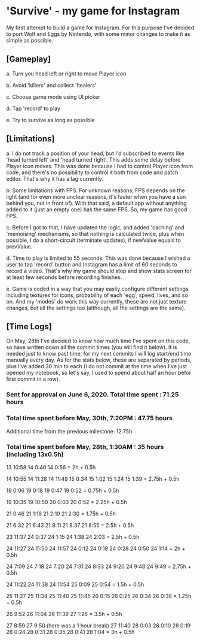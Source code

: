 # 'Survive' - my game for Instagram

My first attempt to build a game for Instagram. For this purpose I've decided to port Wolf and Eggs by Nintendo, with some minor changes to make it as simple as possible.

## [Gameplay]

a. Turn you head left or right to move Player icon

b. Avoid 'killers' and collect 'healers'

c. Choose game mode using UI picker

d. Tap 'record' to play

e. Try to survive as long as possible

## [Limitations]

a. I do not track a position of your head, but I'd subscribed to events like 'head turned left' and 'head turned right'. This adds some delay before Player icon moves. This was done because I had to control Player icon from code, and there's no possibility to control it both from code and patch editor. That's why it has a lag currently.

b. Some limitations with FPS. For unknown reasons, FPS depends on the light (and for even more unclear reasons, it's faster when you have a sun behind you, not in front of). With that said, a default app without anything added to it (just an empty one) has the same FPS. So, my game has good FPS.

c. Before I got to that, I have updated the logic, and added 'caching' and 'memoising' mechanisms, so that nothing is calculated twice, plus when possible, I do a short-circuit (terminate updates), if newValue equals to prevValue.

d. Time to play is limited to 55 seconds. This was done because I wished a user to tap 'record' button and Instagram has a limit of 60 seconds to record a video. That's why my game should stop and show stats screen for at least few seconds before recording finishes.

e. Game is coded in a way that you may easily configure different settings, including textures for icons, probability of each 'egg', speed, lives, and so on. And my 'modes' do work this way currently, these are not just texture changes, but all the settings too (although, all the settings are the same).

## [Time Logs]

On May, 28th I've decided to know how much time I've spent on this code, so have written down all the commit times (you will find it below). It is needed just to know past time, for my next commits I will log start/end time manually every day.
As for the stats below, these are separated by periods, plus I've added 30 min to each (I do not commit at the time when I've just opened my notebook, so let's say, I used to spend about half an hour befor first commit in a row).

### Sent for approval on June 6, 2020. Total time spent : 71.25 hours

### Total time spent before May, 30th, 7:20PM : 47.75 hours

Additional time from the previous milestone: 12.75h

### Total time spent before May, 28th, 1:30AM : 35 hours (including 13x0.5h)

13 10:58
14 0:40
14 0:56
= 2h + 0.5h

14 10:55
14 11:28
14 11:49
15 0:34
15 1:02
15 1:24
15 1:39
= 2.75h + 0.5h

19 0:06
19 0:18
19 0:47
19 0:52
= 0.75h + 0.5h

19 10:35
19 10:50
20 0:03
20 0:52
= 2.25h + 0.5h

21 0:46
21 1:18
21 2:10
21 2:30
= 1.75h + 0.5h

21 6:32
21 6:43
21 8:11
21 8:37
21 8:55
= 2.5h + 0.5h

23 11:37
24 0:37
24 1:15
24 1:38
24 2:03
= 2.5h + 0.5h

24 11:27
24 11:50
24 11:57
24 0:12
24 0:18
24 0:28
24 0:50
24 1:14
= 2h + 0.5h

24 7:09
24 7:18
24 7:20
24 7:31
24 8:33
24 9:20
24 9:48
24 9:49
= 2.75h + 0.5h

24 11:22
24 11:38
24 11:54
25 0:09
25 0:54
= 1.5h + 0.5h

25 11:27
25 11:34
25 11:40
25 11:45
26 0:15
26 0:25
26 0:34
26 0:38
= 1.25h + 0.5h

26 9:52
26 11:04
26 11:39
27 1:26
= 3.5h + 0.5h

27 8:59
27 9:50
(here was a 1 hour break)
27 11:40
28 0:03
28 0:10
28 0:19
28 0:24
28 0:31
28 0:35
28 0:41
28 1:04
= 3h + 0.5h
